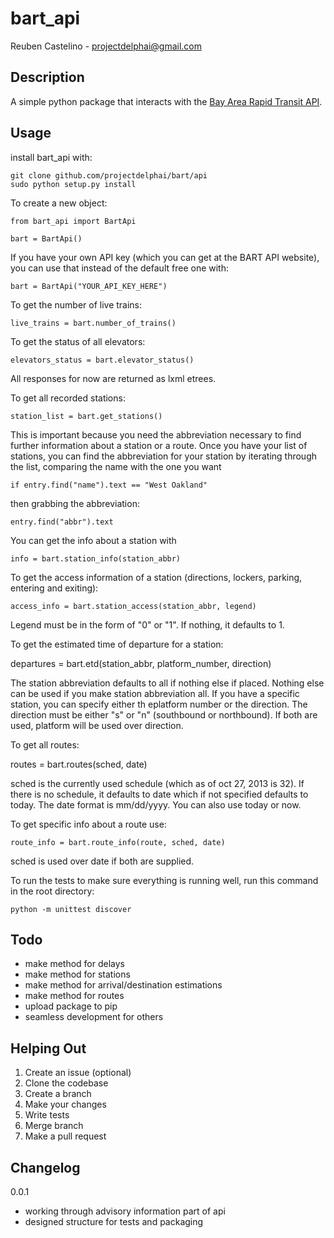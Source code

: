 bart_api
=============
Reuben Castelino - projectdelphai@gmail.com

Description
-------------
A simple python package that interacts with the [Bay Area Rapid Transit API](http://api.bart.gov/docs/overview/index.aspx).

Usage
-------------

install bart_api with:

    git clone github.com/projectdelphai/bart/api
    sudo python setup.py install

To create a new object:

    from bart_api import BartApi

    bart = BartApi()

If you have your own API key (which you can get at the BART API website), you can use that instead of the default free one with:

    bart = BartApi("YOUR_API_KEY_HERE")

To get the number of live trains:

    live_trains = bart.number_of_trains()

To get the status of all elevators:

    elevators_status = bart.elevator_status()

All responses for now are returned as lxml etrees.

To get all recorded stations:

    station_list = bart.get_stations()

This is important because you need the abbreviation necessary to find further information about a station or a route. Once you have your list of stations, you can find the abbreviation for your station by iterating through the list, comparing the name with the one you want

    if entry.find("name").text == "West Oakland"

then grabbing the abbreviation:

    entry.find("abbr").text

You can get the info about a station with

    info = bart.station_info(station_abbr)

To get the access information of a station (directions, lockers, parking, entering and exiting):

    access_info = bart.station_access(station_abbr, legend)

Legend must be in the form of "0" or "1". If nothing, it defaults to 1.

To get the estimated time of departure for a station:

   departures = bart.etd(station_abbr, platform_number, direction)

The station abbreviation defaults to all if nothing else if placed. Nothing else can be used if you make station abbreviation all. If you have a specific station, you can specify either th eplatform number or the direction. The direction must be either "s" or "n" (southbound or northbound). If both are used, platform will be used over direction.

To get all routes:

   routes = bart.routes(sched, date)

sched is the currently used schedule (which as of oct 27, 2013 is 32). If there is no schedule, it defaults to date which if not specified defaults to today. The date format is mm/dd/yyyy. You can also use today or now.

To get specific info about a route use:

    route_info = bart.route_info(route, sched, date)

sched is used over date if both are supplied.

To run the tests to make sure everything is running well, run this command in the root directory:

    python -m unittest discover

Todo
-----------------
* make method for delays
* make method for stations
* make method for arrival/destination estimations
* make method for routes
* upload package to pip
* seamless development for others

Helping Out
-------------

 1. Create an issue (optional)
 1. Clone the codebase
 1. Create a branch
 1. Make your changes
 1. Write tests
 1. Merge branch
 1. Make a pull request

Changelog
--------------
0.0.1
* working through advisory information part of api
* designed structure for tests and packaging
